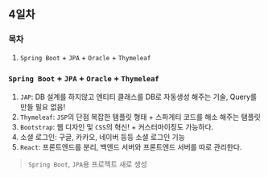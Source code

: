 ## 4일차

### 목차
1. `Spring Boot` + `JPA` + `Oracle` + `Thymeleaf`



### `Spring Boot` + `JPA` + `Oracle` + `Thymeleaf`
   1. `JAP`: DB 설계를 하지않고 엔티티 클래스를  DB로 자동생성 해주는 기술, Query를 만들 필요 없음!
   2. `Thymeleaf`: `JSP`의 단점 복잡한 탬플릿 형태 + 스파게티 코드를 해소 해주는 탬플릿
   3. `Bootstrap`: 웹 디자인 및 `CSS`의 혁신! + 커스터마이징도 가능하다.
   4. 소셜 로그인: 구글, 카카오, 네이버 등등 소셜 로그인 기능
   5. `React`: 프론트엔드를 분리, 백엔드 서버와 프론트엔드 서버를 따로 관리한다.

> `Spring Boot`, `JPA`용 프로젝트 새로 생성


